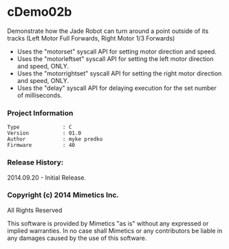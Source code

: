 cDemo02b
========

Demonstrate how the Jade Robot can turn around a point outside of its tracks (Left Motor Full Forwards, Right Motor 1/3 Forwards)

- Uses the "motorset" syscall API for setting motor direction and speed.  
- Uses the "motorleftset" syscall API for setting the left motor direction and speed, ONLY.
- Uses the "motorrightset" syscall API for setting the right  motor direction and speed, ONLY.
- Uses the "delay" syscall API for delaying execution for the set number of milliseconds.  

### Project Information
```
Type              : C
Version           : 01.0
Author            : myke predko
Firmware          : 40
```


### Release History:
2014.09.20 - Initial Release.

### Copyright (c) 2014 Mimetics Inc.
All Rights Reserved

This software is provided by Mimetics "as is" without any expressed or implied warranties.  In no case shall Mimetics or any contributors be liable in any damages caused by the use of this software.  
